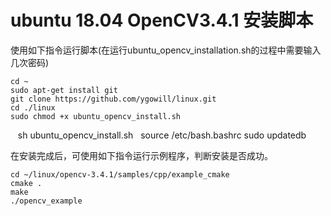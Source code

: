 # ubuntu 18.04 OpenCV3.4.1 安装脚本

使用如下指令运行脚本(在运行ubuntu_opencv_installation.sh的过程中需要输入几次密码)

    cd ~
    sudo apt-get install git
    git clone https://github.com/ygowill/linux.git
    cd ./linux
    sudo chmod +x ubuntu_opencv_install.sh
    sh ubuntu_opencv_install.sh
    source /etc/bash.bashrc
    sudo updatedb

在安装完成后，可使用如下指令运行示例程序，判断安装是否成功。

    cd ~/linux/opencv-3.4.1/samples/cpp/example_cmake
    cmake .
    make
    ./opencv_example
